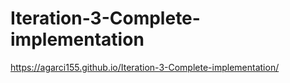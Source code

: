 # Iteration-3-Complete-implementation
https://agarci155.github.io/Iteration-3-Complete-implementation/
